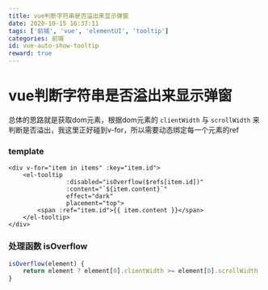```yaml
---
title: vue判断字符串是否溢出来显示弹窗
date: 2020-10-15 16:37:11
tags: ['前端', 'vue', 'elementUI', 'tooltip']
categories: 前端
id: vue-auto-show-tooltip
reward: true
---
```


# vue判断字符串是否溢出来显示弹窗

总体的思路就是获取dom元素，根据dom元素的 `clientWidth` 与 `scrollWidth` 来判断是否溢出，我这里正好碰到v-for，所以需要动态绑定每一个元素的ref

### template

```vue
<div v-for="item in items" :key="item.id">
    <el-tooltip
                :disabled="isOverflow($refs[item.id])"
                :content="`${item.content}`"
                effect="dark"
                placement="top">
        <span :ref="item.id">{{ item.content }}</span>
    </el-tooltip>
</div>
```

### 处理函数 isOverflow

```javascript
isOverflow(element) {
    return element ? element[0].clientWidth >= element[0].scrollWidth : false;
}
```

